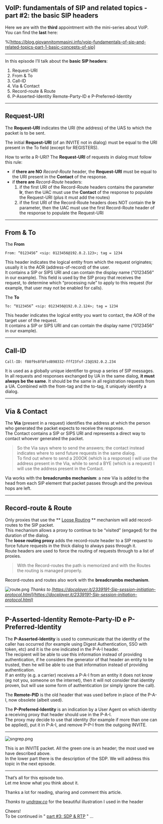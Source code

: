 ## VoIP: fundamentals of SIP and related topics - part #2: the basic SIP headers

Here we are with the **third** appointment with the mini-series about VoIP.  
You can find the **last** here:

%[https://blog.giovannitommasini.info/voip-fundamentals-of-sip-and-related-topics-part-1-basic-concepts-of-sip]

---

In this episode I’ll talk about the **basic SIP headers**:

1. Request-URI
2. From & To
3. Call-ID
4. Via & Contact
5. Record-route & Route
6. P-Asserted-Identity Remote-Party-ID e P-Preferred-Identity

---

## Request-URI

The **Request-URI** indicates the URI (the address) of the UAS to which the packet is to be sent.

The initial **Request-URI** (of an INVITE not in dialog) must be equal to the URI present in the To field (except for REGISTERS).

How to write a R-URI? The **Request-URI** of requests in dialog must follow this rule:
- if **there are NO** *Record-Route* header, the **Request-URI** must be equal to the URI present in the **Contact** of the response.
- if **there are** *Record-Route* headers:
  1. if the first URI of the Record-Route headers contains the parameter **lr**, then the UAC must use the **Contact** of the response to populate the Request-URI (plus it must add the routes)
  2. if the first URI of the Record-Route headers does NOT contain the **lr** parameter, then the UAC must use the first Record-Route header of the response to populate the Request-URI

---

## From & To

The **From**

```
From: “0123456” <sip: 0123456@192.0.2.123>; tag = 1234
```
This header indicates the logical entity from which the request originates; usually it is the AOR (address-of-record) of the user.  
It contains a SIP or SIPS URI and can contain the display name (“0123456” in our example).
This field is used by the SIP proxy that receives the request, to determine which “processing rule” to apply to this request (for example, that user may not be enabled for calls).

The **To**

```
To: “0123456” <sip: 0123456@192.0.2.124>; tag = 1234
```
This header indicates the logical entity you want to contact, the AOR of the target user of the request.  
It contains a SIP or SIPS URI and can contain the display name (“0123456” in our example).

---

## Call-ID

```
Call-ID: f88f9s8f8fsd898332-fff23fsf-23@192.0.2.234
```
It is used as a globally unique identifier to group a series of SIP messages.  
In all requests and responses exchanged by UA in the same dialog, **it must always be the same**.
It should be the same in all registration requests from a UA.
Combined with the from-tag and the to-tag, it uniquely identify a dialog.

---

## Via & Contact

The **Via** (present in a request) identifies the address at which the person who generated the packet expects to receive the response.  
The Contact contains a SIP or SIPS URI and represents a direct way to contact whoever generated the packet.

> So the Via says where to send the answers; the contact instead indicates where to send future requests in the same dialog.  
To find out where to send a 200OK (which is a response) I will use the address present in the Via, while to send a BYE (which is a request) I will use the address present in the Contact.

Via works with the **breadcrumbs mechanism**: a new Via is added to the head from each SIP element that packet passes through and the previous hops are left.

---

## Record-route & Route

Only proxies that use the ** [Loose Routing](https://www.rfc-editor.org/rfc/rfc3261.html#section-16.12) ** mechanism will add record-routes to the SIP packet.  
This mechanism allows a proxy to continue to be “visited” (engaged) for the duration of the dialog.  
The **loose routing proxy** adds the record-route header to a SIP request to force future requests in the thick dialog to always pass through it.  
Route headers are used to force the routing of requests through to a list of proxies.

> With the Record-routes the path is memorized and with the Routes the routing is managed properly.

Record-routes and routes also work with the **breadcrumbs mechanism**.

![route.png](https://cdn.hashnode.com/res/hashnode/image/upload/v1619357285816/1r6dhA0jt.png)
*Thanks to  [https://docplayer.it/2339191-Sip-session-initiation-protocol.html](https://docplayer.it/2339191-Sip-session-initiation-protocol.html)*

---

## P-Asserted-Identity Remote-Party-ID e P-Preferred-Identity

The **P-Asserted-Identity** is used to communicate that the identity of the caller has occurred (for example using Digest Authentication, SSO with token, etc) and it is the one indicated in the P-A-I header.  
The recipient will be able to use this information instead of providing authentication, if he considers the generator of that header an entity to be trusted, then he will be able to use that information instead of providing authentication.  
If an entity (e.g. a carrier) receives a P-A-I from an entity it does not know (eg not you, someone on the internet), then it will not consider that identity proven, but will use some form of authentication (or simply ignore the call).

The **Remote-PID** is the old header that was used before in place of the P-A-I, now obsolete (albeit used).

The **P-Preferred-Identity** is an indication by a User Agent on which identity a receiving proxy that header should use in the P-A-I.  
The proxy may decide to use that identity (for example if more than one can be applied), put it in P-A-I, and remove P-P-I from the outgoing INVITE.

---


![sngrep.png](https://cdn.hashnode.com/res/hashnode/image/upload/v1619357448701/LoX6V3EKK.png)

This is an INVITE packet. All the green one is an header; the most used we have described above.  
In the lower part there is the description of the SDP. We will address this topic in the next episode.

---

That’s all for this episode too.  
Let me know what you think about it.

Thanks a lot for reading, sharing and comment this article.

*Thanks to  [undraw.co](http://undraw.co)* for the beautiful illustration I used in the header  

Cheers!  
To be continued in " [part #3: SDP & RTP](https://blog.giovannitommasini.info/voip-fundamentals-of-sip-and-related-topics-part-3-sdp-and-rtp) " …